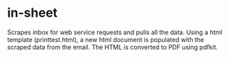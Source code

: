 # in-sheet
Scrapes inbox for web service requests and pulls all the data.
Using a html template (printtest.html), a new html document is populated with the scraped data from the email.
The HTML is converted to PDF using pdfkit.
